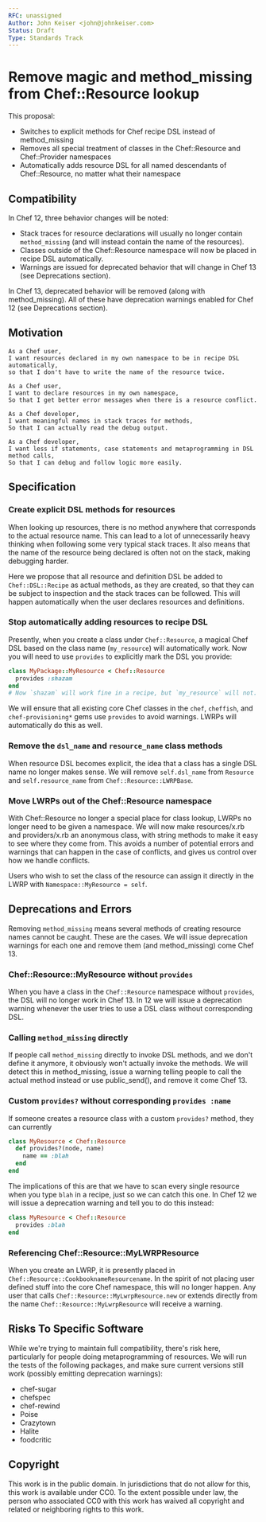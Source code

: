 ```yaml
---
RFC: unassigned
Author: John Keiser <john@johnkeiser.com>
Status: Draft
Type: Standards Track
---
```


# Remove magic and method_missing from Chef::Resource lookup

This proposal:

- Switches to explicit methods for Chef recipe DSL instead of method_missing
- Removes all special treatment of classes in the Chef::Resource and Chef::Provider namespaces
- Automatically adds resource DSL for all named descendants of Chef::Resource, no matter what their namespace

## Compatibility

In Chef 12, three behavior changes will be noted:

- Stack traces for resource declarations will usually no longer contain
  `method_missing` (and will instead contain the name of the resources).
- Classes outside of the Chef::Resource namespace will now be placed in recipe
  DSL automatically.
- Warnings are issued for deprecated behavior that will change in Chef 13 (see
  Deprecations section).

In Chef 13, deprecated behavior will be removed (along with method_missing).  All
of these have deprecation warnings enabled for Chef 12 (see Deprecations section).

## Motivation

    As a Chef user,
    I want resources declared in my own namespace to be in recipe DSL automatically,
    so that I don't have to write the name of the resource twice.

    As a Chef user,
    I want to declare resources in my own namespace,
    So that I get better error messages when there is a resource conflict.

    As a Chef developer,
    I want meaningful names in stack traces for methods,
    So that I can actually read the debug output.

    As a Chef developer,
    I want less if statements, case statements and metaprogramming in DSL method calls,
    So that I can debug and follow logic more easily.

## Specification

### Create explicit DSL methods for resources

When looking up resources, there is no method anywhere that corresponds to the
actual resource name.  This can lead to a lot of unnecessarily heavy thinking
when following some very typical stack traces.  It also means that the name of
the resource being declared is often not on the stack, making debugging harder.

Here we propose that all resource and definition DSL be added to
`Chef::DSL::Recipe` as actual methods, as they are created, so that they can be
subject to inspection and the stack traces can be followed.  This will happen
automatically when the user declares resources and definitions.

### Stop automatically adding resources to recipe DSL

Presently, when you create a class under `Chef::Resource`, a magical Chef DSL
based on the class name (`my_resource`) will automatically work.  Now you will
need to use `provides` to explicitly mark the DSL you provide:

```ruby
class MyPackage::MyResource < Chef::Resource
  provides :shazam
end
# Now `shazam` will work fine in a recipe, but `my_resource` will not.
```

We will ensure that all existing core Chef classes in the `chef`, `cheffish`,
and `chef-provisioning*` gems use `provides` to avoid warnings.  LWRPs will
automatically do this as well.

### Remove the `dsl_name` and `resource_name` class methods

When resource DSL becomes explicit, the idea that a class has a single DSL name
no longer makes sense.  We will remove `self.dsl_name` from `Resource` and `self.resource_name` from `Chef::Resource::LWRPBase`.

### Move LWRPs out of the Chef::Resource namespace

With Chef::Resource no longer a special place for class lookup, LWRPs no longer
need to be given a namespace.  We will now make resources/x.rb and providers/x.rb
an anonymous class, with string methods to make it easy to see where they come
from.  This avoids a number of potential errors and warnings that can happen in
the case of conflicts, and gives us control over how we handle conflicts.

Users who wish to set the class of the resource can assign it directly in the
LWRP with `Namespace::MyResource = self`.

## Deprecations and Errors

Removing `method_missing` means several methods of creating resource names cannot
be caught.  These are the cases.  We will issue deprecation warnings for each one
and remove them (and method_missing) come Chef 13.

### Chef::Resource::MyResource without `provides`

When you have a class in the `Chef::Resource` namespace without `provides`, the
DSL will no longer work in Chef 13.  In 12 we will issue a deprecation warning
whenever the user tries to use a DSL class without corresponding DSL.

### Calling `method_missing` directly

If people call `method_missing` directly to invoke DSL methods, and we don't
define it anymore, it obviously won't actually invoke the methods.  We will
detect this in method_missing, issue a warning telling people to call the
actual method instead or use public_send(), and remove it come Chef 13.

### Custom `provides?` without corresponding `provides :name`

If someone creates a resource class with a custom `provides?` method, they can
currently

```ruby
class MyResource < Chef::Resource
  def provides?(node, name)
    name == :blah
  end
end
```

The implications of this are that we have to scan every single resource when
you type `blah` in a recipe, just so we can catch this one.  In Chef 12 we will
issue a deprecation warning and tell you to do this instead:

```ruby
class MyResource < Chef::Resource
  provides :blah
end
```

### Referencing Chef::Resource::MyLWRPResource

When you create an LWRP, it is presently placed in
`Chef::Resource::CookbooknameResourcename`.  In the spirit of not placing user
defined stuff into the core Chef namespace, this will no longer happen.  Any
user that calls `Chef::Resource::MyLwrpResource.new` or extends directly from
the name `Chef::Resource::MyLwrpResource` will receive a warning.

## Risks To Specific Software

While we're trying to maintain full compatibility, there's risk here, particularly for people doing metaprogramming of resources.  We will run the tests of the following packages, and make sure current versions still work (possibly emitting
deprecation warnings):

- chef-sugar
- chefspec
- chef-rewind
- Poise
- Crazytown
- Halite
- foodcritic

## Copyright

This work is in the public domain. In jurisdictions that do not allow for this,
this work is available under CC0. To the extent possible under law, the person
who associated CC0 with this work has waived all copyright and related or
neighboring rights to this work.
